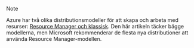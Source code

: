 > [!NOTE]
> Azure har två olika distributionsmodeller för att skapa och arbeta med resurser: [Resource Manager och klassisk](../articles/resource-manager-deployment-model.md). Den här artikeln täcker bägge modellerna, men Microsoft rekommenderar de flesta nya distributioner att använda Resource Manager-modellen.


<!--HONumber=Nov16_HO2-->


